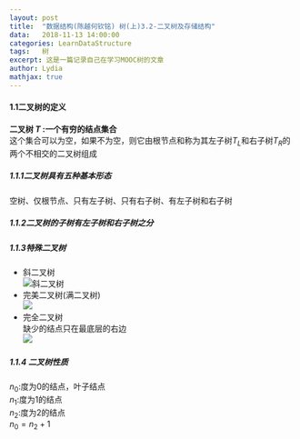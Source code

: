 ```yaml
---
layout:	post
title:	"数据结构(陈越何钦铭) 树(上)3.2-二叉树及存储结构"
data:	2018-11-13 14:00:00
categories: LearnDataStructure
tags:	树
excerpt: 这是一篇记录自己在学习MOOC树的文章
author: Lydia
mathjax: true
---
```


#### **1.1二叉树的定义**
**二叉树 $T$ :一个有穷的结点集合**  
这个集合可以为空，如果不为空，则它由根节点和称为其左子树$T_L$和右子树$T_R$的两个不相交的二叉树组成

##### **1.1.1二叉树具有五种基本形态**
空树、仅根节点、只有左子树、只有右子树、有左子树和右子树
##### **1.1.2二叉树的子树有左子树和右子树之分**
##### **1.1.3特殊二叉树**  
 * 斜二叉树  
 ![斜二叉树](https://raw.githubusercontent.com/LingjieLi/LingjieLi.github.io/master/images/SkewedBinaryTree.png)
 * 完美二叉树(满二叉树)  
 ![](https://raw.githubusercontent.com/LingjieLi/LingjieLi.github.io/master/images/Full_PerfectBinaryTree.png)
 * 完全二叉树     
 缺少的结点只在最底层的右边  
 ![](https://raw.githubusercontent.com/LingjieLi/LingjieLi.github.io/master/images/CompleteBinaryTree.png)
 
##### **1.1.4 二叉树性质**
$n_0$:度为0的结点，叶子结点  
$n_1$:度为1的结点  
$n_2$:度为2的结点  
$n_0=n_2+1$  
